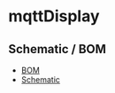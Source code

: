 # mqttDisplay

## Schematic / BOM
* [BOM](https://htmlpreview.github.io/?https://github.com/mattlokes/mqttDisplay/blob/main/pcb/mqttDisplay/ibom/ibom.html)
* [Schematic](https://github.com/mattlokes/mqttDisplay/blob/main/pcb/mqttDisplay/ibom/mqttDisplay.pdf)
